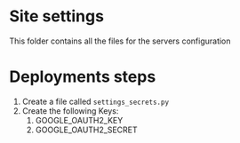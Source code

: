 # Site settings
This folder contains all the files for the servers configuration
# Deployments steps
1. Create a file called `settings_secrets.py`
2. Create the following Keys:
    1. GOOGLE_OAUTH2_KEY
    2. GOOGLE_OAUTH2_SECRET
